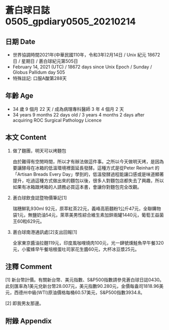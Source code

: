 [_metadata_:encoding]: - "utf-8"
[_metadata_:language]: - "zh-Hant-TW"
[_metadata_:fileformat]: - "markdown"
[_metadata_:MIME_type]: - "text/plain"
[_metadata_:markdown_version]: - "commonmark version 0.29"
[_metadata_:markdown_spec]: - "https://spec.commonmark.org/0.29/"

# 蒼白球日誌0505_gpdiary0505_20210214 #

## 日期 Date ##

* 世界協調時間2021年(中華民國110年，令和3年)2月14日 / Unix 紀元 18672 日 / 星期日 / 蒼白球紀元第505日
* February 14, 2021 (UTC) / 18672 days since Unix Epoch / Sunday / Globus Pallidum day 505
* 特殊註記: 口服A酸第288天

## 年齡 Age ##

* 34 歲 9 個月 22 天 / 成為病理專科醫師 3 年 4 個月 2 天
* 34 years 9 months 22 days old / 3 years 4 months 2 days after acquiring ROC Surgical Pathology Licence

## 本文 Content ##

1. 做了麵團，明天可以烤麵包

    由於難得有空閒時間，所以才有辦法做這件事。之所以今天做明天烤，是因為要讓酵母在冰箱的低溫環境裡面延長發酵。這種方式是從Peter Reinhart 的「Artisan Breads Every Day」學到的，低溫發酵過程能讓口感或是味道顯著提升，吃過這種方式做出來的麵包以後，很多人對麵包店都失去了興趣，所以如果有冰箱跟烤箱的人請務必買這本書，會讓你對麵包完全改觀。
    
2. 蒼白球飲食誌暨物價筆記[1]

    瑞穗鮮乳930ml 92元，原萃紅茶22元，義峰高筋麵粉1公斤47元，全聯購物袋1元，無鹽奶油54元，萊萃美男性綜合維生素加鋅兩罐1440元，葡萄王益菌王60粒629元。
    
3. 蒼白球南港通訊處[2]支出回報[1]

    全家東京醬油拉麵119元，印度風咖哩燒肉100元，光一肆號燻鮭魚早午餐320元，小蜜蜂早午餐培根蛋吐司家花生醬60元，大杯冰豆漿25元。
    

## 注釋 Comment ##

[1] 新台幣計價。有關新台幣、美元指數、S&P500指數請參見蒼白球日誌0430。此刻匯率為1美元兌新台幣28.007元，美元指數90.280元，金價每盎司1818.96美元，西德州中級(WTI)原油價格每桶60.57美元，S&P500指數3934.8。

[2] 即我男友那邊。

## 附錄 Appendix ##


